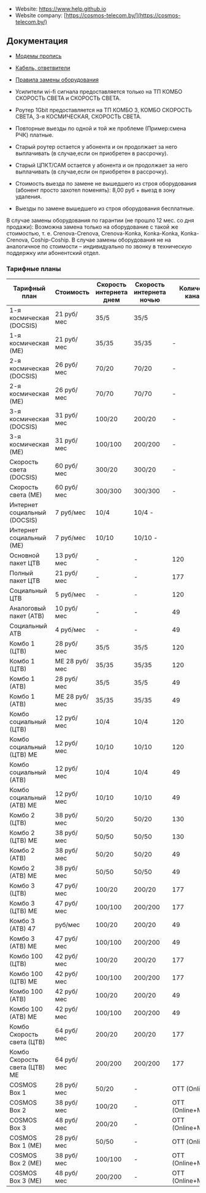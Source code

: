 
- Website: https://www.help.github.io
- Website company: [https://cosmos-telecom.by/](https://cosmos-telecom.by/)

Документация
-------------------------------
  - <a href="modem.pdf" >Модемы пропись</a>
  - <a href="Кабель, ответвители.pdf" > Кабель, ответвители</a>
 - <a href="Pravila.pdf" >Правила замены оборудования</a>

- Усилители wi-fi сигнала предоставляется только на ТП КОМБО СКОРОСТЬ СВЕТА и
СКОРОСТЬ СВЕТА.
- Роутер 1Gbit предоставляется на ТП КОМБО 3, КОМБО СКОРОСТЬ СВЕТА, 3-я КОСМИЧЕСКАЯ,
СКОРОСТЬ СВЕТА.
- Повторные выезды по одной и той же проблеме (Пример:смена РЧК) платные.

- Старый роутер остается у абонента и он продолжает за него выплачивать 
(в случае,если он приобретен в рассрочку).

- Старый ЦПКТ/САМ остается у абонента и он продолжает за него выплачивать
(в случае,если он приобретен в рассрочку).

- Стоимость выезда по замене не вышедшего из строя оборудования (абонент просто
захотел поменять): 8,00 руб + выезд в зону удаления.

- Выезды по замене вышедшего из строя оборудования бесплатные.

В случае замены оборудования по гарантии (не прошло 12 мес. со дня продажи):
Возможна замена только на оборудование с такой же стоимостью, т. е.
Crenova-Crenova, Crenova-Konka, Konka-Konka, Konka-Crenova, Coship-Coship.
В случае замены оборудования не на аналогичное по стоимости –
индивидуально по звонку в техническую поддержку или абонентский отдел.



### Тарифные планы

| Тарифный план                      |	Стоимость	| Скорость интернета днем | Скорость интернета ночью | Количество каналов |
|------------------------------------|-----------|-------------------------|--------------------------|--------------------|
| 1-я космическая (DOCSIS)           | 21 руб/мес |	35/5                  	| 35/5                     |                    |
| 1-я космическая (МЕ)      	| 21 руб/мес	| 35/35                  	| 35/35                    |	-                  |
| 2-я космическая (DOCSIS)	  | 26 руб/мес	| 70/20                   |	70/20                    |	-                  |
| 2-я космическая (МЕ)       |	26 руб/мес	| 70/70                   |	70/70                    |          	-        |
| 3-я космическая (DOCSIS)   |	31 руб/мес	| 100/20	                 | 200/20	                  | -                  | 
| 3-я космическая (МЕ)       |	31 руб/мес	| 100/100                	|200/200	                  | -                  |
| Скорость света (DOCSIS)    |	60 руб/мес	| 300/20	                 | 300/20                   |	-                  |
| Скорость света (МЕ)	       | 60 руб/мес	| 300/300                	| 300/300                  |	-                  |
| Интернет социальный (DOCSIS) | 	7 руб/мес	| 10/4	| 10/4	- |
| Интернет социальный (МЕ)	  | 7 руб/мес	| 10/10	| 10/10	- |
| Основной пакет ЦТВ	        | 13 руб/мес |	-	| -	| 120 |
| Полный пакет ЦТВ	          | 21 руб/мес	| -	| -	| 177 |
| Социальный ЦТВ	            | 5 руб/мес	| -	| -	| 120 |
| Аналоговый пакет (АТВ)    	| 10 руб/мес	| -	| -	| 49 |
| Социальный АТВ	            | 4 руб/мес	| -	| -	| 49 |
| Комбо 1 (ЦТВ)	             | 28 руб/мес	|35/5	|35/5	|120 |
| Комбо 1 (ЦТВ)              | МЕ	28 руб/мес	|35/35	|35/35	|120 |
| Комбо 1 (АТВ)	             | 28 руб/мес	|35/5	|35/5	|49 |
| Комбо 1 (АТВ)              | МЕ	28 руб/мес	|35/35	|35/35	|49 |
| Комбо социальный (ЦТВ) |	12 руб/мес |	10/4	| 10/4	| 120 |
| Комбо социальный (ЦТВ) МЕ	|12 руб/мес	| 10/10	| 10/10	| 120 |
| Комбо социальный (АТВ)	| 12 руб/мес	| 10/4	| 10/4	| 49 | 
| Комбо социальный (АТВ) МЕ|	12 руб/мес	| 10/10	| 10/10	| 49 |
| Комбо 2 (ЦТВ)	| 38 руб/мес	| 50/20	| 50/20	| 130 |
| Комбо 2 (ЦТВ)  МЕ |	38 руб/мес	| 50/50	| 50/50	| 130 |
| Комбо 2 (АТВ)	| 38 руб/мес	| 50/20	| 50/20	| 49 |
| Комбо 2 (АТВ) МЕ	| 38 руб/мес	| 50/50	| 50/50	| 49 |
| Комбо 3 (ЦТВ)	| 47 руб/мес	| 100/20	| 200/20	| 177 |
| Комбо 3 (ЦТВ) МЕ |	47 руб/мес	| 100/100	| 200/200	| 177 |
| Комбо 3 (АТВ)	47 | руб/мес	| 100/20	| 200/20	| 49 |
| Комбо 3 (АТВ) МЕ	| 47 руб/мес	| 100/100	| 200/200	| 49 |
| Комбо 100 (ЦТВ)	| 42 руб/мес	| 100/20	| 200/20	| 177 |
| Комбо 100 (ЦТВ) МЕ |	42 руб/мес	| 100/100	| 200/200	| 177 |
| Комбо 100 (АТВ)	| 42 руб/мес	| 100/20	| 200/20	| 49 |
| Комбо 100 (АТВ) МЕ |	42 руб/мес	| 100/100	| 200/200	| 49 |
| Комбо Скорость света (ЦТВ)	| 64 руб/мес	| 200/20	| 200/20	| 177 |
| Комбо Скорость света (ЦТВ) МЕ | 	64 руб/мес	| 200/200	| 200/200	| 177 |
| COSMOS Box 1	| 28 руб/мес	| 50/20	| -	| OTT (Online) |
| COSMOS Box 2	| 38 руб/мес	| 100/20	| -	| OTT (Online+Megogo) |
| COSMOS Box 3	| 48 руб/мес	| 200/20	| -	| OTT (Online+Megogo) |
| COSMOS Box 1 (ME)	| 28 руб/мес	| 50/50 |	-	| OTT (Online) |
| COSMOS Box 2  (ME)	| 38 руб/мес	| 100/100 |	-	| OTT (Online+Megogo) |
| COSMOS Box 3  (ME)	| 48 руб/мес	| 200/200	| -	| OTT (Online+Megogo) |





